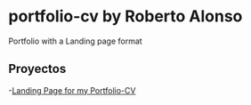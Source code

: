 # portfolio-cv by Roberto Alonso
 Portfolio with a Landing page format
## Proyectos
-[Landing Page for my Portfolio-CV](https://web-roberto.github.io/portfolio-cv/portfolio-cv)
